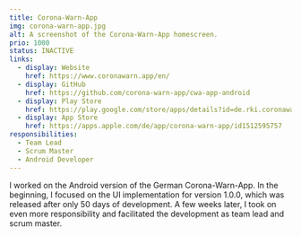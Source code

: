 ```yaml
---
title: Corona-Warn-App
img: corona-warn-app.jpg
alt: A screenshot of the Corona-Warn-App homescreen.
prio: 1000
status: INACTIVE
links:
  - display: Website
    href: https://www.coronawarn.app/en/
  - display: GitHub
    href: https://github.com/corona-warn-app/cwa-app-android
  - display: Play Store
    href: https://play.google.com/store/apps/details?id=de.rki.coronawarnapp
  - display: App Store
    href: https://apps.apple.com/de/app/corona-warn-app/id1512595757
responsibilities:
  - Team Lead
  - Scrum Master
  - Android Developer
---
```


I worked on the Android version of the German Corona-Warn-App. In the beginning, I focused on the UI implementation for version 1.0.0, which was released after only 50 days of development. A few weeks later, I took on even more responsibility and facilitated the development as team lead and scrum master.
